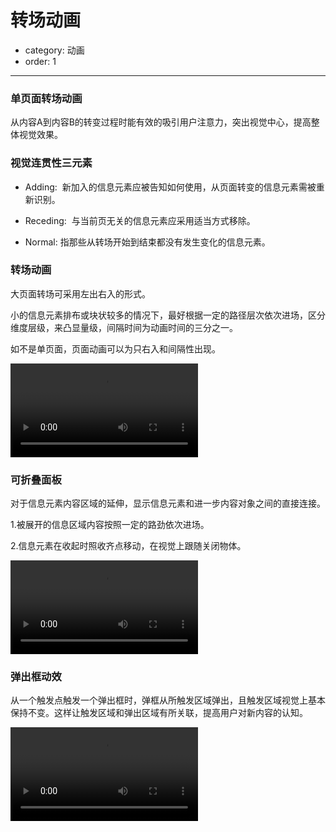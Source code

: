 # 转场动画

- category: 动画
- order: 1

---

### 单页面转场动画

从内容A到内容B的转变过程时能有效的吸引用户注意力，突出视觉中心，提高整体视觉效果。

### 视觉连贯性三元素

- Adding:  新加入的信息元素应被告知如何使用，从页面转变的信息元素需被重新识别。

- Receding:  与当前页无关的信息元素应采用适当方式移除。

- Normal: 指那些从转场开始到结束都没有发生变化的信息元素。


### 转场动画

大页面转场可采用左出右入的形式。

小的信息元素排布或块状较多的情况下，最好根据一定的路径层次依次进场，区分维度层级，来凸显量级，间隔时间为动画时间的三分之一。

如不是单页面，页面动画可以为只右入和间隔性出现。

<script src="/static/TweenMax.min.js"></script>
<script src="/static/motion.js"></script>

<div class="video-player">
  <video preload loop><source src="https://t.alipayobjects.com/images/rmsweb/T1QZ4gXdJeXXXXXXXX.webm" type="video/webm"><source src="https://t.alipayobjects.com/images/rmsweb/T1BIdgXkloXXXXXXXX.mp4" type="video/mp4"></video>
</div>


### 可折叠面板

对于信息元素内容区域的延伸，显示信息元素和进一步内容对象之间的直接连接。

1.被展开的信息区域内容按照一定的路劲依次进场。

2.信息元素在收起时照收齐点移动，在视觉上跟随关闭物体。

<link rel="stylesheet" href="/static/motionDemo.css">
<div class="video-player">
  <video preload loop><source src="https://t.alipayobjects.com/images/rmsweb/T12I8gXexdXXXXXXXX.webm" type="video/webm"><source src="https://t.alipayobjects.com/images/rmsweb/T1e0hgXcpdXXXXXXXX.mp4" type="video/mp4"></video>
</div>


### 弹出框动效

从一个触发点触发一个弹出框时，弹框从所触发区域弹出，且触发区域视觉上基本保持不变。这样让触发区域和弹出区域有所关联，提高用户对新内容的认知。

<div class="video-player">
  <video preload loop><source src="https://t.alipayobjects.com/images/rmsweb/T1br0gXghtXXXXXXXX.webm" type="video/webm"><source src="https://t.alipayobjects.com/images/rmsweb/T1lcRgXb4gXXXXXXXX.mp4" type="video/mp4"></video>
</div>
